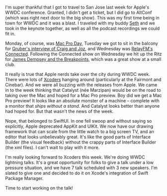 I'm super thankful that I got to travel to San Jose last week for Apple's WWDC conference. Granted, I didn't get a ticket, but I did go to AltConf (which was right next door to the big show). This was my first time being in town for WWDC and it was a blast. I traveled with my buddy [Seth](https://twitter.com/sfaxon) and we took in the keynote together, as well as all the podcast recordings we could fit in.

Monday, of course, was [Mac Pro Day](https://atp.fm/episodes/329), Tuesday we got to sit in the balcony for [Gruber's interview of Craig and Joz](https://daringfireball.net/thetalkshow/2019/06/04/ep-254), and Wednesday was [RelayFM's Connected](https://www.relay.fm/connected/246). Following the Connected show on Wednesday we hit up the Ritz for [James Dempsey and the Breakpoints](https://livenearwwdc.com), which was a great show at a small club.

It really is true that Apple nerds take over the city during WWDC week. There were lots of [Xcoders](https://xcoders.org) hanging around (particularly at the Fairmont and Cinebar). And we were all buzzing with the releases from Apple. We came in to the week thinking that Catalyst (née Marzipan) would be on the road to taking over the Mac and hoped for a Mac Pro preview. Boy did we get a Mac Pro preview! It looks like an absolute monster of a machine – complete with a monitor that _ships without a stand_. And Catalyst looks better than anyone had hoped for. But that wasn't the news of the week.

Nope, that belonged to SwiftUI. In one fell swoop and without saying so explicitly, Apple deprecated AppKit and UIKit. We now have our drawing framework that can scale from the little watch to a big screen TV, and an editor that looks unbelievably great. It's like the good parts of Interface Builder (the visual feedback) without the crappy parts of Interface Builder (the xml files). I can't wait to play with it more.

I'm really looking forward to Xcoders this week. We're doing WWDC lightning talks. It's a great opportunity for folks to give a talk under a low pressure situation, and we have 7 talk scheduled with 3 new speakers. I'm slated to give one and decided to do it on Xcode's integration of Swift Package Manager.

Time to start working on the talk!

